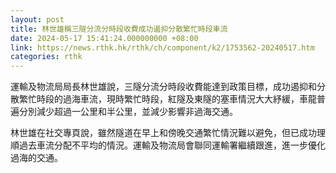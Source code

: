 ```yaml
---
layout: post
title: 林世雄稱三隧分流分時段收費成功遏抑分散繁忙時段車流
date: 2024-05-17 15:41:24.000000000 +08:00
link: https://news.rthk.hk/rthk/ch/component/k2/1753562-20240517.htm
categories: rthk
---
```


運輸及物流局局長林世雄說，三隧分流分時段收費能達到政策目標，成功遏抑和分散繁忙時段的過海車流，現時繁忙時段，紅隧及東隧的塞車情況大大紓緩，車龍普遍分別減少超過一公里和半公里，並減少影響非過海交通。

林世雄在社交專頁說，雖然隧道在早上和傍晚交通繁忙情況難以避免，但已成功理順過去車流分配不平均的情況。運輸及物流局會聯同運輸署繼續跟進，進一步優化過海的交通。
